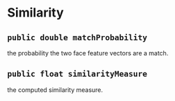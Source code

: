 # Similarity

## `public double matchProbability`

the probability the two face feature vectors are a match.

## `public float similarityMeasure`

the computed similarity measure.
